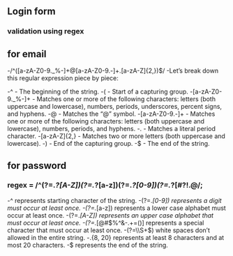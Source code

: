 ## Login form

### validation using regex

## for email

-/^([a-zA-Z0-9._%-]+@[a-zA-Z0-9.-]+\.[a-zA-Z]{2,})$/
-Let’s break down this regular expression piece by piece:

-^ - The beginning of the string.
-( - Start of a capturing group. -[a-zA-Z0-9._%-]+ - Matches one or more of the following characters: letters (both uppercase and lowercase), numbers, periods, underscores, percent signs, and hyphens.
-@ - Matches the “@” symbol. -[a-zA-Z0-9.-]+ - Matches one or more of the following characters: letters (both uppercase and lowercase), numbers, periods, and hyphens.
-\. - Matches a literal period character. -[a-zA-Z]{2,} - Matches two or more letters (both uppercase and lowercase).
-) - End of the capturing group.
-$ - The end of the string.

## for password

### regex = /^(?=._?[A-Z])(?=._?[a-z])(?=._?[0-9])(?=._?[#?!.@$%^&*-]).{8,20}$/;

-^ represents starting character of the string.
-(?=._[0-9]) represents a digit must occur at least once.
-(?=._[a-z]) represents a lower case alphabet must occur at least once.
-(?=._[A-Z]) represents an upper case alphabet that must occur at least once.
-(?=._[@#$%^&-.+=()] represents a special character that must occur at least once.
-(?=\\S+$) white spaces don’t allowed in the entire string.
-.{8, 20} represents at least 8 characters and at most 20 characters.
-$ represents the end of the string.
